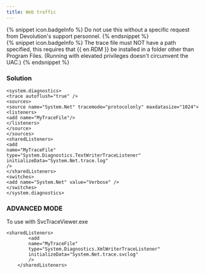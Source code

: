 ```yaml
---
title: Web traffic
---
```

{% snippet icon.badgeInfo %}
Do not use this without a specific request from Devolution's support personnel.
{% endsnippet %}  
{% snippet icon.badgeInfo %}
The trace file must NOT have a path specified, this requires that {{ en.RDM }} be installed in a folder other than Program Files. (Running with elevated privileges doesn't circumvent the UAC.)
{% endsnippet %}  

### Solution
```
<system.diagnostics>  
<trace autoflush="true" />  
<sources>  
<source name="System.Net" tracemode="protocolonly" maxdatasize="1024">  
<listeners>  
<add name="MyTraceFile"/>  
</listeners>  
</source>  
</sources>  
<sharedListeners>  
<add  
name="MyTraceFile"  
type="System.Diagnostics.TextWriterTraceListener"  
initializeData="System.Net.trace.log"  
/>  
</sharedListeners>  
<switches>  
<add name="System.Net" value="Verbose" />  
</switches>  
</system.diagnostics>  
```
### ADVANCED MODE
To use with SvcTraceViewer.exe  

```
<sharedListeners>  
        <add  
        name="MyTraceFile"  
        type="System.Diagnostics.XmlWriterTraceListener"  
        initializeData="System.Net.trace.svclog"  
        />  
    </sharedListeners>  
```